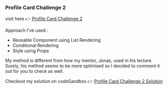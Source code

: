 ### Profile Card Challenge 2

visit here 👉 [Profile Card Challenge 2](https://95vpzh.csb.app/)

Approach I've used :

- Reusable Component using List Rendering
- Conditional Rendering
- Style using Props

My method is different from how my mentor, Jonas, used in his lecture. Surely, his method seems to be more optimised so I decided to comment it out for you to check as well.

Checkout my solution on codeSandbox 👉 [Profile Card Challenge 2 Solution](https://codesandbox.io/s/profilecard-challenge2-95vpzh?file=/src/index.js)
